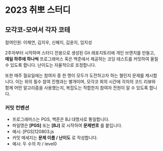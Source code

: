 # 2023 취뽀 스터디

## 모각코-모여서 각자 코테

참여인원: 이채연, 김지우, 신혜지, 김윤지, 임지성

2주차부터 시작하며 스터디 전용으로 생성된 Git 레포지토리에 개인 브랜치를 만들고, **매일 하루에 하나씩** 프로그래머스 혹은 백준에서 제공하는 코딩 테스트를 커밋하여 올릴 수 있도록 합니다. 난이도는 자율적으로 조정합니다.

또한 매주 월요일에는 참여자 중 한 명이 모두가 도전하고자 하는 챌린지 문제를 제시합니다. 이는 위의 필수 참여 진행과는 별개이며, 모각코 회의 시간에 각자의 코드 리뷰와 함께 어떤 알고리즘을 사용했는지, 복잡도는 적합한지 참여자 전원이 알 수 있도록 합니다.

### 커밋 컨벤션

- 프로그래머스는 PGS, 백준은 BJ 대명사로 통일합니다.
- 파일명은 **[PGS]** 또는 **[BJ]** 로 시작하여 **문제번호** 를 붙입니다.
- 예시: [PGS]120803.js
- 커밋 메세지는 **문제 이름 / 난이도** 로 작성합니다.
- 예시: 두 수의 차 / level0

